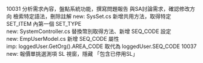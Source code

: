10031
分析需求內容，盤點系統功能，撰寫問題報告
與SA討論需求，確認修改方向
檢索特定語法，刪除註解
new: SysSet.cs 新增共用方法，取得特定 SET_ITEM 內第一個 SET_TYPE  
new: SystemController.cs 替換幣別取得方法、新增 SEQ_CODE 設定  
new: EmpUserModel.cs 新增 SEQ_CODE 屬性  
imp: loggedUser.GetOrg().AREA_CODE 取代為 loggedUser.SEQ_CODE
10037
new: 報價單挑選測項 SL 視窗，隱藏 「包含已停用SL」